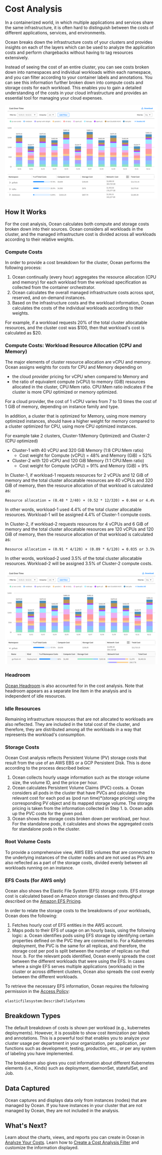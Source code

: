 # Cost Analysis

In a containerized world, in which multiple applications and services share the same infrastructure, it is often hard to distinguish between the costs of different applications, services, and environments.

Ocean breaks down the infrastructure costs of your clusters and provides insights on each of the layers which can be used to analyze the application costs and perform chargebacks without having to tag resources extensively.

Instead of seeing the cost of an entire cluster, you can see costs broken down into namespaces and individual workloads within each namespace, and you can filter according to your container labels and annotations. You can see this information further broken down into compute costs and storage costs for each workload. This enables you to gain a detailed understanding of the costs in your cloud infrastructure and provides an essential tool for managing your cloud expenses.

<img src="/ocean/_media/cost-analysis-2.png" />

## How It Works

For the cost analysis, Ocean calculates both compute and storage costs broken down into their sources. Ocean considers all workloads in the cluster, and the managed infrastructure cost is divided across all workloads according to their relative weights.

### Compute Costs

In order to provide a cost breakdown for the cluster, Ocean performs the following process:

1. Ocean continually (every hour) aggregates the resource allocation (CPU and memory) for each workload from the workload specification as collected from the container orchestrator.
2. Ocean calculates the overall managed infrastructure costs across spot, reserved, and on-demand instances.
3. Based on the infrastructure costs and the workload information, Ocean calculates the costs of the individual workloads according to their weights.

For example, if a workload requests 20% of the total cluster allocatable resources, and the cluster cost was $100, then that workload's cost is calculated as $20.

### Compute Costs: Workload Resource Allocation (CPU and Memory)

The major elements of cluster resource allocation are vCPU and memory. Ocean assigns weights for costs for CPU and Memory depending on

* the cloud provider pricing for vCPU when compared to  Memory and
* the ratio of equivalent compute (vCPU) to memory (GiB) resources allocated in the cluster, CPU:Mem ratio. CPU:Mem ratio indicates if the cluster is more CPU optimized or memory optimized.

For a cloud provider, the cost of 1 vCPU varies from 7 to 13 times the cost of 1 GiB of memory, depending on instance family and type.

In addition, a cluster that is optimized for Memory, using more memory optimized instances, should have a higher weight for memory compared to a cluster optimized for CPU, using more CPU optimized instances.

For example take 2 clusters, Cluster-1(Memory Optimized) and Cluster-2 (CPU optimized)
* Cluster-1 with 40 vCPU and 320 GiB Memory (1:8 CPU:Mem ratio)
  - Cost weight for Compute (vCPU) = 48% and Memory (GiB) = 52%
* Cluster-2 with 120 vCPU and 120 GiB Memory (1:1 CPU:Mem ratio)
  - Cost weight for Compute (vCPU) = 91% and Memory (GiB) = 9%

In Cluster-1, if workload-1 requests resources for 2 vCPUs and 12 GiB of memory and the total cluster allocatable resources are 40 vCPUs and 320 GiB of memory, then the resource allocation of that workload is calculated as:

`Resource allocation = (0.48 * 2/40) + (0.52 * 12/320) = 0.044 or 4.4%`

In other words, workload-1 used 4.4% of the total cluster allocatable resources. Workload-1 will be assigned 4.4% of Cluster-1 compute costs.

In Cluster-2, if workload-2 requests resources for 4 vCPUs and 6 GiB of memory and the total cluster allocatable resources are 120 vCPUs and 120 GiB of memory, then the resource allocation of that workload is calculated as:

`Resource allocation = (0.91 * 4/120) + (0.09 * 6/120) = 0.035 or 3.5%`

In other words, workload-2 used 3.5% of the total cluster allocatable resources. Workload-2 will be assigned 3.5% of Cluster-2 compute costs.

<img src="/ocean/_media/cost-analysis-1.png" />

### Headroom

[Ocean Headroom](ocean/features/headroom) is also accounted for in the cost analysis. Note that headroom appears as a separate line item in the analysis and is independent of idle resources.

### Idle Resources

Remaining infrastructure resources that are not allocated to workloads are also reflected. They are included in the total cost of the cluster, and therefore, they are distributed among all the workloads in a way that represents the workload's consumption.

### Storage Costs

Ocean Cost analysis reflects Persistent Volume (PV) storage costs that result from the use of an AWS EBS or a GCP Persistent Disk. This is done according to the process described below:

1. Ocean collects hourly usage information such as the storage volume size, the volume ID, and the price per hour.
2. Ocean calculates Persistent Volume Claims (PVC) costs.
   a. Ocean considers all pods in the cluster that have PVCs and calculates the relevant cost for each pod as (pod run time)\*(storage pricing) using the corresponding PV object and its mapped storage volume. The storage pricing is taken from the information collected in Step 1.
   b. Ocean adds up the PVC costs for the given pod.
3. Ocean shows the storage costs broken down per workload, per hour. For the standalone pods, it calculates and shows the aggregated costs for standalone pods in the cluster.

### Root Volume Costs

To provide a comprehensive view, AWS EBS volumes that are connected to the underlying instances of the cluster nodes and are not used as PVs are also reflected as a part of the storage costs, divided evenly between all workloads running on an instance.

### EFS Costs (for AWS only)

Ocean also shows the Elastic File System (EFS) storage costs. EFS storage cost is calculated based on Amazon storage classes and throughput described on the [Amazon EFS Pricing](https://aws.amazon.com/efs/pricing/).

In order to relate the storage costs to the breakdowns of your workloads, Ocean does the following:

1. Fetches hourly cost of EFS entities in the AWS account.
2. Maps pods to their EFS of usage on an hourly basis, using the following logic:
   a. Ocean identifies pods using EFS storage by identifying certain properties defined on the PVC they are connected to.
   For a Kubernetes deployment, the PVC is the same for all replicas, and therefore, the storage cost per pod is split between the number of replicas run that hour.
   b. For the relevant pods identified, Ocean evenly spreads the cost between the different workloads that were using the EFS. In cases where a single EFS serves multiple applications (workloads) in the cluster or across different clusters, Ocean also spreads the cost evenly between the different workloads.

To retrieve the necessary EFS information, Ocean requires the following permission in the [Access Policy](administration/api/spot-policy-in-aws.md):

`elasticfilesystem:DescribeFileSystems`

## Breakdown Types

The default breakdown of costs is shown per workload (e.g., kubernetes deployments). However, it is possible to show cost itemization per labels and annotations. This is a powerful tool that enables you to analyze your cluster usage per department in your organization, per application, per functions such as development, testing, production, etc., or per any system of labeling you have implemented.

The breakdown also gives you cost information about different Kubernetes elements (i.e., Kinds) such as deployment, daemonSet, statefulSet, and Job.

## Data Captured

Ocean captures and displays data only from instances (nodes) that are managed by Ocean. If you have instances in your cluster that are not managed by Ocean, they are not included in the analysis.

## What's Next?

Learn about the charts, views, and reports you can create in Ocean in [Analyze Your Costs](ocean/tutorials/analyze-your-costs).
Learn how to [Create a Cost Analysis Filter](ocean/tutorials/create-a-cost-filter) and customize the information displayed.
